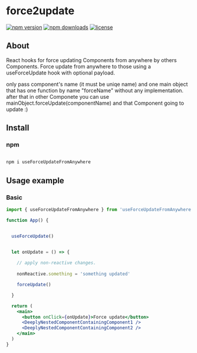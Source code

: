 # force2update

[![npm version](https://img.shields.io/npm/v/react-forceupdate.svg?style=flat-square)](https://www.npmjs.com/package/force2update?activeTab=versions)
[![npm downloads](https://img.shields.io/npm/dm/react-forceupdate.svg?style=flat-square)](https://www.npmjs.com/package/force2update)
[![license](https://img.shields.io/github/license/kunukn/react-forceupdate)](https://amisa.co)

## About

React hooks for force updating Components from anywhere by others Components.
Force update from anywhere to those using a useForceUpdate hook with optional payload.

only pass component's name (it must be uniqe name) and one main object that has one function by name "forceName" without any implementation. after that in other Componete you can use mainObject.forceUpdate(componentName) and that Component going to update :)

## Install

### npm
```bash

npm i useForceUpdateFromAnywhere

```

## Usage example

### Basic

```jsx
import { useForceUpdateFromAnywhere } from 'useForceUpdateFromAnywhere'

function App() {


  useForceUpdate()


  let onUpdate = () => {
    
    // apply non-reactive changes.
    
    nonReactive.something = 'something updated'

    forceUpdate()

  }

  return (
    <main>
      <button onClick={onUpdate}>Force update</button>
      <DeeplyNestedComponentContainingComponent1 />
      <DeeplyNestedComponentContainingComponent2 />
    </main>
  )
}
```